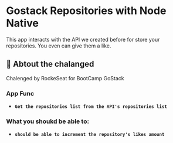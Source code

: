 # Gostack Repositories with Node Native

This app interacts with the API we created before for store your repositories. You even can give them a like.

## :rocket:  Abtout the chalanged

Chalenged by RockeSeat for BootCamp GoStack

### App Func

- **`Get the repositories list from the API's repositories list`**

### What you shoukd be able to:

- **`should be able to increment the repository's likes amount`**